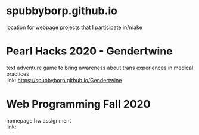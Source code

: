 # spubbyborp.github.io
location for webpage projects that I participate in/make

# Pearl Hacks 2020 - Gendertwine
text adventure game to bring awareness about trans experiences in medical practices  
link: https://spubbyborp.github.io/Gendertwine  

# Web Programming Fall 2020
homepage hw assignment  
link:
